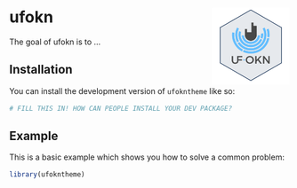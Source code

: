 
<!-- README.md is generated from README.Rmd. Please edit that file -->

# ufokn <img src='man/figures/logo.png' align="right" height="139" />

<!-- badges: start -->
<!-- badges: end -->

The goal of ufokn is to …

## Installation

You can install the development version of `ufokntheme` like so:

``` r
# FILL THIS IN! HOW CAN PEOPLE INSTALL YOUR DEV PACKAGE?
```

## Example

This is a basic example which shows you how to solve a common problem:

``` r
library(ufokntheme)
```

